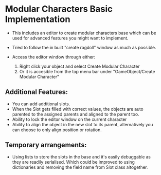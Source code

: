 # Modular Characters Basic Implementation

-   This includes an editor to create modular characters base which can be used for advanced features you might want to implement.

-   Tried to follow the in built "create ragdoll" window as much as possible.

-   Access the editor window through either:
    1. Right click your object and select Create Modular Character
    2. Or it is accesible from the top menu bar under "GameObject/Create Modular Character"

## Additional Features:

-   You can add additional slots.
-   When the Slot gets filled with correct values, the objects are auto parented to the assigned parents and aligned to the parent too.
-   Ability to lock the editor window on the current character
-   Ability to align the object in the new slot to its parent, alternatively you can choose to only align position or rotation.

## Temporary arrangements:

-   Using lists to store the slots in the base and it's easily debuggable as they are readily serialised. Which could be improved to using dictionaries and removing the field name from Slot class altogether.
